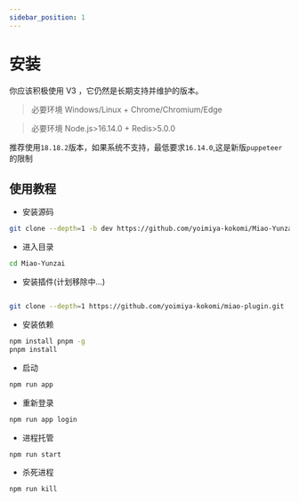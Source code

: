 ```yaml
---
sidebar_position: 1
---
```


# 安装

你应该积极使用 V3 ，它仍然是长期支持并维护的版本。

> 必要环境 Windows/Linux + Chrome/Chromium/Edge

> 必要环境 Node.js>16.14.0 + Redis>5.0.0

推荐使用`18.18.2`版本，如果系统不支持，最低要求`16.14.0`,这是新版`puppeteer`的限制

## 使用教程

- 安装源码

```sh
git clone --depth=1 -b dev https://github.com/yoimiya-kokomi/Miao-Yunzai.git
```

- 进入目录

```sh
cd Miao-Yunzai
```

- 安装插件(计划移除中...)

```sh

git clone --depth=1 https://github.com/yoimiya-kokomi/miao-plugin.git ./plugins/miao-plugin/
```

- 安装依赖

```sh
npm install pnpm -g
pnpm install
```

- 启动

```sh
npm run app
```

- 重新登录

```sh
npm run app login
```

- 进程托管

```sh
npm run start
```

- 杀死进程

```sh
npm run kill
```

